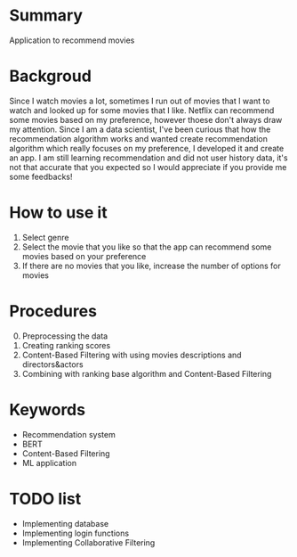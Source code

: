 # Summary
Application to recommend movies

# Backgroud
Since I watch movies a lot, sometimes I run out of movies that I want to watch and looked up for some movies that I like.
Netflix can recommend some movies based on my preference, however thoese don't always draw my attention.
Since I am a data scientist, I've been curious that how the recommendation algorithm works and wanted create recommendation algorithm which really focuses on my preference, I developed it and create an app.
I am still learning recommendation and did not user history data, it's not that accurate that you expected so I would appreciate if you provide me some feedbacks!

# How to use it
1. Select genre
2. Select the movie that you like so that the app can recommend some movies based on your preference
3. If there are no movies that you like, increase the number of options for movies

# Procedures
0. Preprocessing the data
1. Creating ranking scores
2. Content-Based Filtering with using movies descriptions and directors&actors
3. Combining with ranking base algorithm and Content-Based Filtering

# Keywords
- Recommendation system
- BERT
- Content-Based Filtering
- ML application

# TODO list
- Implementing database
- Implementing login functions
- Implementing Collaborative Filtering